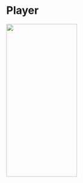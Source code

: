 # Player

<img src="https://github.com/cp110/Player/blob/master/Screenshots/demo.png" align="top" height="406" width="187.5" >

